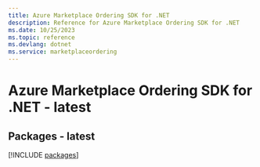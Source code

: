 ```yaml
---
title: Azure Marketplace Ordering SDK for .NET
description: Reference for Azure Marketplace Ordering SDK for .NET
ms.date: 10/25/2023
ms.topic: reference
ms.devlang: dotnet
ms.service: marketplaceordering
---
```

# Azure Marketplace Ordering SDK for .NET - latest
## Packages - latest
[!INCLUDE [packages](marketplace-ordering-index.md)]